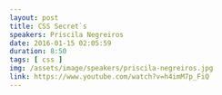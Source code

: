 ```yaml
---
layout: post
title: CSS Secret`s
speakers: Priscila Negreiros
date: 2016-01-15 02:05:59
duration: 8:50
tags: [ css ]
img: /assets/image/speakers/priscila-negreiros.jpg
link: https://www.youtube.com/watch?v=h4imM7p_FiQ
---
```

